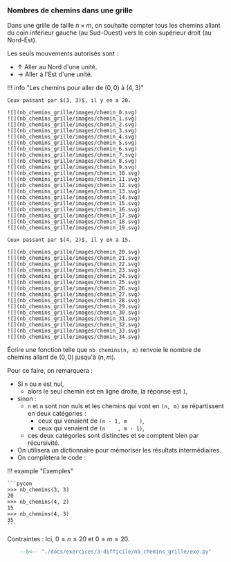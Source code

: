 

### Nombres de chemins dans une grille 


Dans une grille de taille $n×m$, on souhaite compter tous les chemins allant du coin inférieur gauche (au Sud-Ouest) vers le coin supérieur droit (au Nord-Est).

Les seuls mouvements autorisés sont :

- ↑ Aller au Nord d'une unité.
- → Aller à l'Est d'une unité.

!!! info "Les chemins pour aller de $(0, 0)$ à $(4, 3)$"

    Ceux passant par $(3, 3)$, il y en a 20.

    ![](nb_chemins_grille/images/chemin_0.svg)
    ![](nb_chemins_grille/images/chemin_1.svg)
    ![](nb_chemins_grille/images/chemin_2.svg)
    ![](nb_chemins_grille/images/chemin_3.svg)
    ![](nb_chemins_grille/images/chemin_4.svg)
    ![](nb_chemins_grille/images/chemin_5.svg)
    ![](nb_chemins_grille/images/chemin_6.svg)
    ![](nb_chemins_grille/images/chemin_7.svg)
    ![](nb_chemins_grille/images/chemin_8.svg)
    ![](nb_chemins_grille/images/chemin_9.svg)
    ![](nb_chemins_grille/images/chemin_10.svg)
    ![](nb_chemins_grille/images/chemin_11.svg)
    ![](nb_chemins_grille/images/chemin_12.svg)
    ![](nb_chemins_grille/images/chemin_13.svg)
    ![](nb_chemins_grille/images/chemin_14.svg)
    ![](nb_chemins_grille/images/chemin_15.svg)
    ![](nb_chemins_grille/images/chemin_16.svg)
    ![](nb_chemins_grille/images/chemin_17.svg)
    ![](nb_chemins_grille/images/chemin_18.svg)
    ![](nb_chemins_grille/images/chemin_19.svg)

    Ceux passant par $(4, 2)$, il y en a 15.

    ![](nb_chemins_grille/images/chemin_20.svg)
    ![](nb_chemins_grille/images/chemin_21.svg)
    ![](nb_chemins_grille/images/chemin_22.svg)
    ![](nb_chemins_grille/images/chemin_23.svg)
    ![](nb_chemins_grille/images/chemin_24.svg)
    ![](nb_chemins_grille/images/chemin_25.svg)
    ![](nb_chemins_grille/images/chemin_26.svg)
    ![](nb_chemins_grille/images/chemin_27.svg)
    ![](nb_chemins_grille/images/chemin_28.svg)
    ![](nb_chemins_grille/images/chemin_29.svg)
    ![](nb_chemins_grille/images/chemin_30.svg)
    ![](nb_chemins_grille/images/chemin_31.svg)
    ![](nb_chemins_grille/images/chemin_32.svg)
    ![](nb_chemins_grille/images/chemin_33.svg)
    ![](nb_chemins_grille/images/chemin_34.svg)

Écrire une fonction telle que `nb_chemins(n, m)` renvoie le nombre de chemins allant de $(0, 0)$ jusqu'à $(n, m)$.

Pour ce faire, on remarquera :

- Si `n` ou `m` est nul,
    - alors le seul chemin est en ligne droite, la réponse est `1`,
- sinon :
    - `n` et `m` sont non nuls et les chemins qui vont en `(n, m)` se répartissent en deux catégories :
        - ceux qui venaient de `(n - 1, m    )`,
        - ceux qui venaient de `(n    , m - 1)`,
    - ces deux catégories sont distinctes et se comptent bien par récursivité.
- On utilisera un dictionnaire pour mémoriser les résultats intermédiaires.
- On complètera le code :



!!! example "Exemples"

    ```pycon
    >>> nb_chemins(3, 3)
    20
    >>> nb_chemins(4, 2)
    15
    >>> nb_chemins(4, 3)
    35
    ```

Contraintes : Ici, $0\leqslant n \leqslant 20$ et $0\leqslant m \leqslant 20$.


```python
    --8<-- "./docs/exercices/3-difficile/nb_chemins_grille/exo.py"
```

